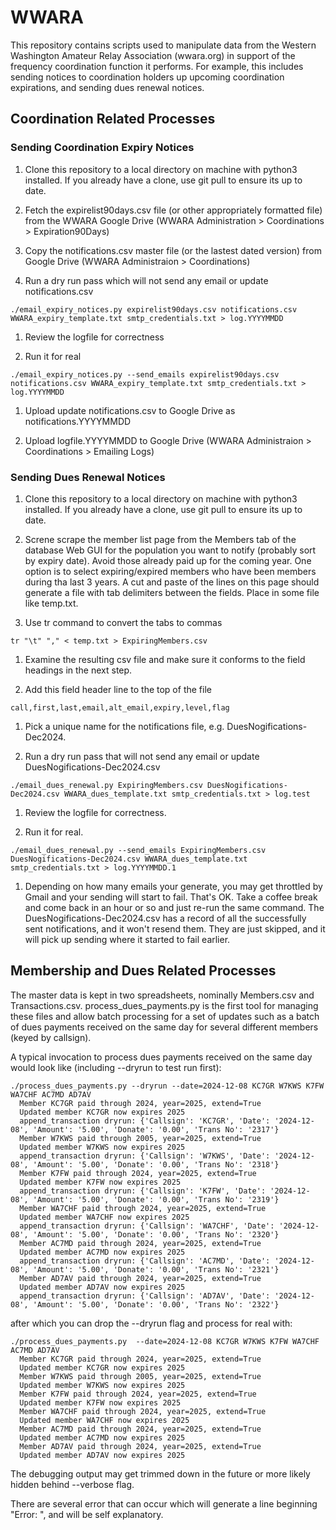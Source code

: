 # WWARA

This repository contains scripts used to manipulate data from
the Western Washington Amateur Relay Association (wwara.org)
in support of the frequency coordination function it performs.
For example, this includes sending notices to coordination holders
up upcoming coordination expirations, and sending dues renewal notices.

## Coordination Related Processes

### Sending Coordination Expiry Notices

1. Clone this repository to a local directory on machine with python3 installed. If you already have a clone, use git pull to ensure its up to date.

1. Fetch the expirelist90days.csv file (or other appropriately formatted file) from
   the WWARA Google Drive (WWARA Administration > Coordinations > Expiration90Days)

1. Copy the notifications.csv master file (or the lastest dated version) from Google
   Drive (WWARA Administraion > Coordinations)

1. Run a dry run pass which will not send any email or update notifications.csv
```
./email_expiry_notices.py expirelist90days.csv notifications.csv WWARA_expiry_template.txt smtp_credentials.txt > log.YYYYMMDD
```

1. Review the logfile for correctness

1. Run it for real
```
./email_expiry_notices.py --send_emails expirelist90days.csv notifications.csv WWARA_expiry_template.txt smtp_credentials.txt > log.YYYYMMDD
```

1. Upload update notifications.csv to Google Drive as notifications.YYYYMMDD

1. Upload logfile.YYYYMMDD to Google Drive (WWARA Administraion > Coordinations > Emailing Logs)

### Sending Dues Renewal Notices

1. Clone this repository to a local directory on machine with python3 installed. If you already have a clone, use git pull to ensure its up to date.

1. Screne scrape the member list page from the Members tab of the database Web GUI for the population you want to notify (probably sort by expiry date).
   Avoid those already paid up for the coming year.  One option is to select expiring/expired members who have been members during tha last 3 years.
   A cut and paste of the lines on this page should generate a file with tab delimiters between the fields.  Place in some file like temp.txt.

1. Use tr command to convert the tabs to commas
```
tr "\t" "," < temp.txt > ExpiringMembers.csv
```

1. Examine the resulting csv file and make sure it conforms to the field headings in the next step.

1. Add this field header line to the top of the file
```
call,first,last,email,alt_email,expiry,level,flag
```

1. Pick a unique name for the notifications file, e.g. DuesNogifications-Dec2024.

1. Run a dry run pass that will not send any email or update DuesNogifications-Dec2024.csv
```
./email_dues_renewal.py ExpiringMembers.csv DuesNogifications-Dec2024.csv WWARA_dues_template.txt smtp_credentials.txt > log.test
```

1. Review the logfile for correctness.

1. Run it for real.
```
./email_dues_renewal.py --send_emails ExpiringMembers.csv DuesNogifications-Dec2024.csv WWARA_dues_template.txt smtp_credentials.txt > log.YYYYMMDD.1
```

1. Depending on how many emails your generate, you may get throttled by Gmail and your sending will start to fail.  That's OK.  Take a coffee break
   and come back in an hour or so and just re-run the same command.  The DuesNogifications-Dec2024.csv has a record of all the successfully sent
   notifications, and it won't resend them.  They are just skipped, and it will pick up sending where it started to fail earlier.

## Membership and Dues Related Processes

The master data is kept in two spreadsheets, nominally Members.csv and Transactions.csv.  process_dues_payments.py is the
first tool for managing these files and allow batch processing for a set of updates such as a batch of dues payments received
on the same day for several different members (keyed by callsign).

A typical invocation to process dues payments received on the same day would look like (including --dryrun to test run first):
```
./process_dues_payments.py --dryrun --date=2024-12-08 KC7GR W7KWS K7FW WA7CHF AC7MD AD7AV
  Member KC7GR paid through 2024, year=2025, extend=True
  Updated member KC7GR now expires 2025
  append_transaction dryrun: {'Callsign': 'KC7GR', 'Date': '2024-12-08', 'Amount': '5.00', 'Donate': '0.00', 'Trans No': '2317'}
  Member W7KWS paid through 2005, year=2025, extend=True
  Updated member W7KWS now expires 2025
  append_transaction dryrun: {'Callsign': 'W7KWS', 'Date': '2024-12-08', 'Amount': '5.00', 'Donate': '0.00', 'Trans No': '2318'}
  Member K7FW paid through 2024, year=2025, extend=True
  Updated member K7FW now expires 2025
  append_transaction dryrun: {'Callsign': 'K7FW', 'Date': '2024-12-08', 'Amount': '5.00', 'Donate': '0.00', 'Trans No': '2319'}
  Member WA7CHF paid through 2024, year=2025, extend=True
  Updated member WA7CHF now expires 2025
  append_transaction dryrun: {'Callsign': 'WA7CHF', 'Date': '2024-12-08', 'Amount': '5.00', 'Donate': '0.00', 'Trans No': '2320'}
  Member AC7MD paid through 2024, year=2025, extend=True
  Updated member AC7MD now expires 2025
  append_transaction dryrun: {'Callsign': 'AC7MD', 'Date': '2024-12-08', 'Amount': '5.00', 'Donate': '0.00', 'Trans No': '2321'}
  Member AD7AV paid through 2024, year=2025, extend=True
  Updated member AD7AV now expires 2025
  append_transaction dryrun: {'Callsign': 'AD7AV', 'Date': '2024-12-08', 'Amount': '5.00', 'Donate': '0.00', 'Trans No': '2322'}
```
after which you can drop the --dryrun flag and process for real with:
```
./process_dues_payments.py  --date=2024-12-08 KC7GR W7KWS K7FW WA7CHF AC7MD AD7AV
  Member KC7GR paid through 2024, year=2025, extend=True
  Updated member KC7GR now expires 2025
  Member W7KWS paid through 2005, year=2025, extend=True
  Updated member W7KWS now expires 2025
  Member K7FW paid through 2024, year=2025, extend=True
  Updated member K7FW now expires 2025
  Member WA7CHF paid through 2024, year=2025, extend=True
  Updated member WA7CHF now expires 2025
  Member AC7MD paid through 2024, year=2025, extend=True
  Updated member AC7MD now expires 2025
  Member AD7AV paid through 2024, year=2025, extend=True
  Updated member AD7AV now expires 2025
```
The debugging output may get trimmed down in the future or more likely hidden behind --verbose flag.

There are several error that can occur which will generate a line beginning "Error: ", and will be self explanatory.
